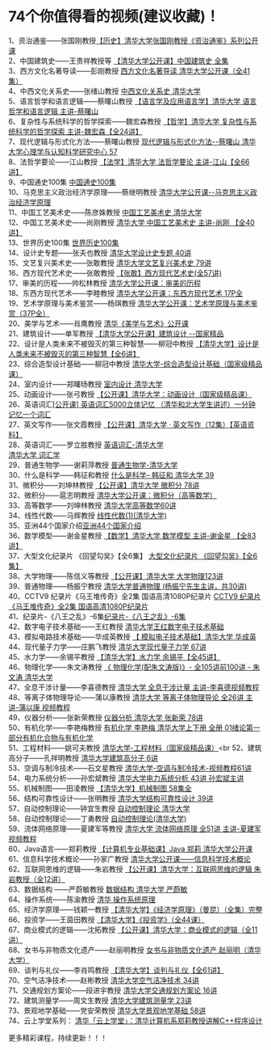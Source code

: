 # 74个你值得看的视频(建议收藏)！

1、资治通鉴——张国刚教授[【历史】清华大学张国刚教授《资治通鉴》系列公开课](https://www.bilibili.com/video/BV13J411U7Sv/?p=1)<br>
2、中国建筑史——王贵祥教授等 [【清华大学公开课】中国建筑史 全集](https://www.bilibili.com/video/BV1vz4y1X7ZX/?p=1)<br>
3、西方文化名著导读——彭刚教授 [西方文化名著导读 清华大学公开课（全41集）](https://www.bilibili.com/video/BV19t411x7rE/?p=1)<br>
4、中西文化关系史——张绪山教授 [中西文化关系史 清华大学](https://www.bilibili.com/video/BV1bt411j7D7/?p=1)<br>
5、语言哲学和语言逻辑——蔡曙山教授 [【语言学及应用语言学】清华大学 语言哲学和语言逻辑 主讲-蔡曙山](https://www.bilibili.com/video/BV16t411U75X/?p=1)<br>
6、复杂性与系统科学的哲学探索——魏宏森教授 [【哲学】清华大学 复杂性与系统科学的哲学探索 主讲-魏宏森【全24讲】](https://www.bilibili.com/video/BV1zW411S7mm/?p=1)<br>
7、现代逻辑与形式化方法——蔡曙山教授 [现代逻辑与形式化方法--蔡曙山 清华大学心理学与认知科学研究中心 57](https://www.bilibili.com/video/BV1vb411q7tp/?p=1)<br>
8、法哲学要论——江山教授 [【法学】清华大学 法哲学要论 主讲-江山【全66讲】](https://www.bilibili.com/video/BV1YW411m7gs/?p=1)<br>
9、中国通史100集 [中国通史100集](https://www.bilibili.com/bangumi/play/ep326270)<br>
10、马克思主义政治经济学原理——蔡继明教授 [清华大学公开课--马克思主义政治经济学原理](https://www.bilibili.com/video/BV12W411n7wJ/?p=1)<br>
11、中国工艺美术史——陈彦姝教授 [中国工艺美术史 清华大学](https://www.bilibili.com/video/BV1tt411j7mk/?p=1)<br>
12、中国工艺美术史——尚刚教授 [清华大学 中国工艺美术史 主讲-尚刚 【全40讲】](https://www.bilibili.com/video/BV14J411W7y1/?p=1)<br>
13、世界历史100集 [世界历史100集](https://www.bilibili.com/bangumi/play/ss41863)<br>
14、设计史专题——张夫也教授 [清华大学设计史专题 40讲](https://www.bilibili.com/video/BV1Kt411w7aq/?p=1)<br>
15、文艺复兴美术史——张敢教授 [清华大学文艺复兴美术史 79讲](https://www.bilibili.com/video/BV1Kt411w7aT/?p=1)<br>
16、西方现代艺术史——张敢教授 [【张敢】西方现代艺术史(全57讲)](https://www.bilibili.com/video/BV1yx411p7tL/?p=1)<br>
17、审美的历程——帅松林教授 [清华大学公开课：审美的历程](https://www.bilibili.com/video/BV167411T7AP/?p=1)<br>
18、东西方现代艺术——李睦教授 [清华大学公开课：东西方现代艺术 17P全](https://www.bilibili.com/video/BV1Gx411L79T/?p=1)<br>
19、艺术学原理与美术鉴赏——杨琪教授 [清华大学公开课：艺术学原理与美术鉴赏（37P全）](https://www.bilibili.com/video/BV1Ut411W7FV/?p=1)<br>
20、美学与艺术——肖鹰教授 [清华《美学与艺术》公开课](https://www.bilibili.com/video/BV19t411X7TG/?p=1)<br>
21、建筑设计——单军教授 [【清华大学公开课】建筑设计 --国家精品](https://www.bilibili.com/video/BV1tQ4y1K7M1/?p=1)<br>
22、设计是人类未来不被毁灭的第三种智慧——柳冠中教授 [【清华大学】设计是人类未来不被毁灭的第三种智慧【全6讲】](https://www.bilibili.com/video/BV1QW411d7kB/?p=1)<br>
23、综合造型设计基础——柳冠中教授 [清华大学-综合造型设计基础（国家级精品课）](https://www.bilibili.com/video/BV1cE411W7ei/?p=1)<br>
24、室内设计——郑曙旸教授 [室内设计 清华大学](https://www.bilibili.com/video/BV1yt411L7qh/?p=1)<br>
25、动画设计——张弓教授 [【公开课】清华大学：动画设计（国家级精品课）](https://www.bilibili.com/video/BV1cZ4y1s7Nk/?p=1)<br>
26、英语词汇[[公开课] 英语词汇5000立体记忆 （清华和北大学生讲述）一分钟记忆一个词汇](https://www.bilibili.com/video/BV1C4411U7YX/?p=1)<br>
27、英文写作——张文霞教授 [【公开课】清华大学 · 英文写作（12集）【英语资料】](https://www.bilibili.com/video/BV1eE411X7cL/?p=1)<br>
28、英语词汇——罗立胜教授 [英语词汇-清华大学](https://www.bilibili.com/video/BV1vx411j7cX/?p=1)<br>
[清华大学 词汇学](https://www.bilibili.com/video/BV1gs411G7FT/?p=1)<br>
29、普通生物学——谢莉萍教授 [普通生物学-清华大学](https://www.bilibili.com/video/BV14E41127Gr/?p=1)<br>
30、什么是科学——韩征和教授 [什么是科学– 韩征和 清华大学 39](https://www.bilibili.com/video/BV1Zb411U74r/?p=1)<br>
31、微积分——刘坤林教授 [【公开课】清华大学 微积分 78讲](https://www.bilibili.com/video/BV1kW41157j8/?p=1)<br>
32、微积分——扈志明教授 [清华大学公开课：微积分（高等数学）](https://www.bilibili.com/video/BV1nJ411h7Z8/?p=1)<br>
33、高等数学——刘坤林教授 [清华大学高等数学60讲](https://www.bilibili.com/video/BV19W41127iV/?p=1)<br>
34、线性代数——马辉教授 [线性代数(1)(清华大学)](https://www.bilibili.com/video/BV1Db411s7fP/?p=1)<br>
35、亚洲44个国家介绍[亚洲44个国家介绍](https://www.bilibili.com/video/BV1SG411Q7h1)<br>
36、数学模型——谢金星教授 [【数学】清华大学 数学模型 主讲-谢金星 【全83讲】](https://www.bilibili.com/video/BV1Pb411H7yx/?p=1)<br>
37、大型文化纪录片 《回望勾吴》【全6集】 [大型文化纪录片 《回望勾吴》【全6集】](https://www.bilibili.com/video/BV14B4y1S7rZ?p=1)<br>
38、大学物理——陈信义等教授 [【公开课】清华大学 大学物理123讲](https://www.bilibili.com/video/BV1Vz4y1d796/?p=1)<br>
39、普通物理——杨振宁教授 [清华大学普通物理 (杨振宁先生主讲，共30讲)](https://www.bilibili.com/video/BV1Fx411T7sV/?p=1)<br>
40、CCTV9 纪录片《马王堆传奇》全2集 国语高清1080P纪录片 [CCTV9 纪录片《马王堆传奇》全2集 国语高清1080P纪录片](https://www.bilibili.com/video/BV1DE41157Qy)<br>
41、纪录片-《八王之乱》-6集[纪录片-《八王之乱》-6集](https://www.bilibili.com/video/BV1t5411x7KK?p=1)<br>
42、数字电子技术基础——王红教授 [清华大学王红数字电子技术基础](https://www.bilibili.com/video/BV15b41187nu/?p=1)<br>
43、模拟电路技术基础——华成英教授 [【 模拟电子技术基础】清华大学 华成英](https://www.bilibili.com/video/BV1R7411276p/?p=1)<br>
44、现代量子力学——庄鹏飞教授 [清华大学现代量子力学 67讲]()<br>
45、水力学——余锡平教授 [【清华大学】水力学 余锡平【全45讲】](https://www.bilibili.com/video/BV1nW411t7gm/?p=1)<br>
46、物理化学——朱文涛教授 [《 物理化学(配朱文涛版)》- 全105讲前100讲 - 朱文涛 清华大学](https://www.bilibili.com/video/BV1BJ41177VU/?p=1)<br>
47、全息干涉计量——李喜德教授 [清华大学 全息干涉计量 主讲-李喜德视频教程](https://www.bilibili.com/video/BV1K7411E74i/?p=1)<br>
48、等离子体物理导论——蒲以康教授 [清华大学 等离子体物理导论 全26讲 主讲-蒲以康 视频教程](https://www.bilibili.com/video/BV1U7411J7Ws/?p=1)<br>
49、仪器分析——张新荣教授 [仪器分析 清华大学 张新荣 78讲](https://www.bilibili.com/video/BV1M7411474M/?p=1)<br>
50、有机化学——李艳梅教授 [有机化学 李艳梅 清华大学上下册 全册 01绪论第一部分有机化合物与有机化学](https://www.bilibili.com/video/BV19Q4y1A7cJ/?p=1)<br>
51、工程材料——姚可夫教授 [清华大学-工程材料（国家级精品课）](https://www.bilibili.com/video/BV1mJ41137Zx/?p=1)<br
52、建筑高分子——孔祥明教授 [清华大学建筑高分子 6讲](https://www.bilibili.com/video/BV1a7411g7HB/?p=1)<br>
53、空调与制冷技术——石文星教授 [清华大学-空调与制冷技术-视频教程61讲](https://www.bilibili.com/video/BV1x7411g7Nh/?p=1)<br>
54、电力系统分析——孙宏斌教授 [清华大学电力系统分析 43讲 孙宏斌主讲](https://www.bilibili.com/video/BV1qW411y78B/?p=1)<br>
55、机械制图——田凌教授 [【清华大学】机械制图 58集全](https://www.bilibili.com/video/BV1FA411i7v4/?p=1)<br>
56、结构可靠性设计——张明教授 [清华大学结构可靠性设计 39讲](https://www.bilibili.com/video/BV1GW411F7m5/?p=1)<br>
57、自动控制理论——钟宜生教授 [自动控制理论 清华大学](https://www.bilibili.com/video/BV18t411j7PC/?p=1)<br>
58、自动控制理论——丁勇教授 [自动控制理论(清华大学)](https://www.bilibili.com/video/BV1yE411R7tQ/?p=1)<br>
59、流体网络原理——夏建军等教授 [清华大学 流体网络原理 全51讲 主讲-夏建军 视频教程](https://www.bilibili.com/video/BV1S7411J7dy/?p=1)<br>
60、Java语言——郑莉教授 [【计算机专业基础课】Java 郑莉 清华大学公开课](https://www.bilibili.com/video/BV1U7411A7Cy/?p=1)<br>
61、信息科学技术概论——孙家广教授 [清华大学公开课——信息科学技术概论](https://www.bilibili.com/video/BV1Lt411k7Mr/?p=1)<br>
62、互联网思维的逻辑——朱岩教授 [【公开课】清华大学：互联网思维的逻辑 朱岩教授（全12讲）](https://www.bilibili.com/video/BV1n3411W7FU/?p=1)<br>
63、数据结构 ——严蔚敏教授 [数据结构 清华大学 严蔚敏](https://www.bilibili.com/video/BV1zt411A7ZG/?p=1)<br>
64、操作系统——陈渝教授 [清华 操作系统原理](https://www.bilibili.com/video/BV1uW411f72n/?p=1)<br>
65、经济学原理——钱颖一教授 [【清华大学】《经济学原理》（曼昆）（全集）完整](https://www.bilibili.com/video/BV1am4y1D73g/?p=1)<br>
66、投资学——王茵田教授 [【清华大学】《投资学》（全44课）](https://www.bilibili.com/video/BV19u41117sz/?p=1)<br>
67、商业模式的逻辑——沈拓教授 [【公开课】清华大学：商业模式的逻辑（全11讲）](https://www.bilibili.com/video/BV1B94y1o79J/?p=1)<br>
68、女书与非物质文化遗产——赵丽明教授 [女书与非物质文化遗产 赵丽明（清华大学）](https://www.bilibili.com/video/BV1eJ411M7HY/?p=1)<br>
69、谈判与礼仪——李肖鸣教授 [【清华大学】谈判与礼仪【全61讲】](https://www.bilibili.com/video/BV19W411d7a8/?p=1)<br>
70、空气洁净技术——赵彬教授 [清华大学空气洁净技术 34讲](https://www.bilibili.com/video/BV1Tt411w7w8/?p=1)<br>
71、交通规划方案论——段进宇教授 [清华大学交通规划方案论 16讲](https://www.bilibili.com/video/BV1M4411f7eU/?p=1)<br>
72、建筑测量学——周文生教授 [清华大学建筑测量学 23讲](https://www.bilibili.com/video/BV1Tt411w7G4/?p=1)<br>
73、景观地学基础——党安荣教授 [清华大学景观地学基础 58讲](https://www.bilibili.com/video/BV1CJ411p7XZ/?p=1)<br>
74、云上学堂系列： [清华「云上学堂」：清华计算机系郑莉教授讲解C++程序设计](https://www.bilibili.com/video/BV1i7411g7Y7)<br>


更多精彩课程，持续更新！！！